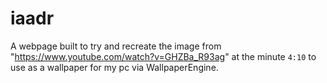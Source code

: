 # iaadr
A webpage built to try and recreate the image from "https://www.youtube.com/watch?v=GHZBa_R93ag" at the minute `4:10` to use as a wallpaper for my pc via WallpaperEngine.
